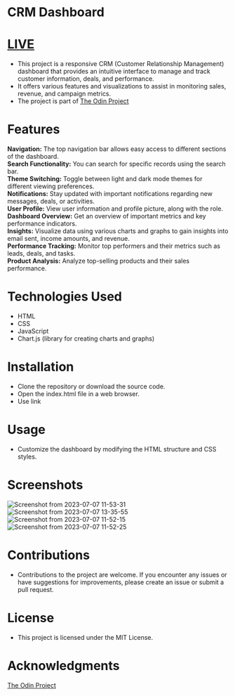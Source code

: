 # CRM Dashboard
# [LIVE](https://lewisthagichu.github.io/dashboard/)  

* This project is a responsive CRM (Customer Relationship Management) dashboard that provides an intuitive interface to manage and track customer information, deals, and performance. 
* It offers various features and visualizations to assist in monitoring sales, revenue, and campaign metrics.  
* The project is part of [The Odin Project](https://www.theodinproject.com/)<br />

# Features
**Navigation:** The top navigation bar allows easy access to different sections of the dashboard.  
**Search Functionality:** You can search for specific records using the search bar.   
**Theme Switching:** Toggle between light and dark mode themes for different viewing preferences.  
**Notifications:** Stay updated with important notifications regarding new messages, deals, or activities.  
**User Profile:** View user information and profile picture, along with the role.  
**Dashboard Overview:** Get an overview of important metrics and key performance indicators.  
**Insights:** Visualize data using various charts and graphs to gain insights into email sent, income amounts, and revenue.  
**Performance Tracking:** Monitor top performers and their metrics such as leads, deals, and tasks.  
**Product Analysis:** Analyze top-selling products and their sales performance.  
# Technologies Used
* HTML
* CSS
* JavaScript
* Chart.js (library for creating charts and graphs)
# Installation
* Clone the repository or download the source code.
* Open the index.html file in a web browser.
* Use link
# Usage
* Customize the dashboard by modifying the HTML structure and CSS styles.
# Screenshots
![Screenshot from 2023-07-07 11-53-31](https://github.com/lewisthagichu/dashboard/assets/122972670/b48573a4-d550-425d-8dbc-0ecaae23c9df)
![Screenshot from 2023-07-07 13-35-55](https://github.com/lewisthagichu/dashboard/assets/122972670/91da0c1d-d384-4782-854a-5b3c49e25c4b)
![Screenshot from 2023-07-07 11-52-15](https://github.com/lewisthagichu/dashboard/assets/122972670/62a09487-dd8b-4137-8d17-d76a333baf10)
![Screenshot from 2023-07-07 11-52-25](https://github.com/lewisthagichu/dashboard/assets/122972670/f0190ec2-8ea1-4c37-8697-095caeb36f49)



# Contributions
* Contributions to the project are welcome. If you encounter any issues or have suggestions for improvements, please create an issue or submit a pull request.
# License
* This project is licensed under the MIT License.
# Acknowledgments
[The Odin Project](https://www.theodinproject.com/)<br />

